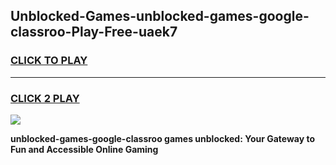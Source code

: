 
## Unblocked-Games-unblocked-games-google-classroo-Play-Free-uaek7
<h3>
<a href="https://premium76.site?title=unblocked-games-google-classroo&ref=18A1">CLICK TO PLAY</a></h3>
<hr>

<h3>
<a href="https://premium76.site?title=unblocked-games-google-classroo&ref=18A1">CLICK 2 PLAY</a>
  
</h3>

<a href="https://premium76.site?title=unblocked-games-google-classroo&ref=18A1"><img src="https://clearcache.store/games.png"></a>


**unblocked-games-google-classroo games unblocked: Your Gateway to Fun and Accessible Online Gaming**
